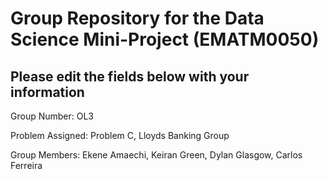 # Group Repository for the Data Science Mini-Project (EMATM0050)

## Please edit the fields below with your information
Group Number: OL3

Problem Assigned: Problem C, Lloyds Banking Group

Group Members: Ekene Amaechi, Keiran Green, Dylan Glasgow, Carlos Ferreira 

